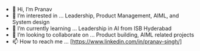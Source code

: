 - 👋 Hi, I’m Pranav
- 👀 I’m interested in ... Leadership, Product Management, AIML, and System design 
- 🌱 I’m currently learning ... Leadership in AI from ISB Hyderabad
- 💞️ I’m looking to collaborate on ... Product building, AIML related projects
- 📫 How to reach me ... [https://www.linkedin.com/in/pranav-singh/] 

<!---
pra2209/pra2209 is a ✨ special ✨ repository because its `README.md` (this file) appears on your GitHub profile.
You can click the Preview link to take a look at your changes.
--->
